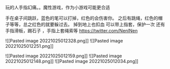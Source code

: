 
玩的人手指幻痛。。魔性游戏，作为小游戏可能更合适

手在桌子间跳跃，蓝色的笔可以打掉，红色的会伤害你。
之后有跳绳，红色的帽子等等，总之红色的就要躲过去。
掉到地上也扣血
可以带上指套，保护一次
还有手指滑板，踢石子 ，手指上套绳索等
https://twitter.com/NenlNen



![[Pasted image 20221025012328.png]]
![[Pasted image 20221025012251.png]]

![[Pasted image 20221025012159.png]]
![[Pasted image 20221025012148.png]]
![[Pasted image 20221025012034.png]]